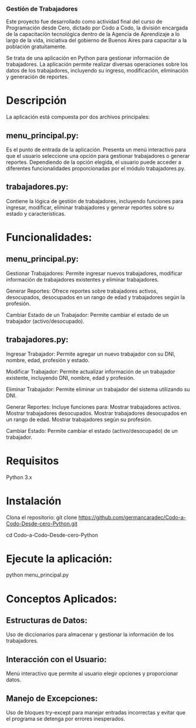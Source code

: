 ### Gestión de Trabajadores

Este proyecto fue desarrollado como actividad final del curso de Programación desde Cero, dictado por Codo a Codo, la división encargada de la capacitación tecnológica dentro de la Agencia de Aprendizaje a lo largo de la vida, iniciativa del gobierno de Buenos Aires para capacitar a la población gratuitamente. 

Se trata de una aplicación en Python para gestionar información de trabajadores. La aplicación permite realizar diversas operaciones sobre los datos de los trabajadores, incluyendo su ingreso, modificación, eliminación y generación de reportes.


# Descripción
La aplicación está compuesta por dos archivos principales:

## menu_principal.py:
Es el punto de entrada de la aplicación. Presenta un menú interactivo para que el usuario seleccione una opción para gestionar trabajadores o generar reportes. Dependiendo de la opción elegida, el usuario puede acceder a diferentes funcionalidades proporcionadas por el módulo trabajadores.py.

## trabajadores.py: 
Contiene la lógica de gestión de trabajadores, incluyendo funciones para ingresar, modificar, eliminar trabajadores y generar reportes sobre su estado y características.


# Funcionalidades:

## menu_principal.py:

Gestionar Trabajadores: Permite ingresar nuevos trabajadores, modificar información de trabajadores existentes y eliminar trabajadores.

Generar Reportes: Ofrece reportes sobre trabajadores activos, desocupados, desocupados en un rango de edad y trabajadores según la profesión.

Cambiar Estado de un Trabajador: Permite cambiar el estado de un trabajador (activo/desocupado).

## trabajadores.py:

Ingresar Trabajador: Permite agregar un nuevo trabajador con su DNI, nombre, edad, profesión y estado.

Modificar Trabajador: Permite actualizar información de un trabajador existente, incluyendo DNI, nombre, edad y profesión.

Eliminar Trabajador: Permite eliminar un trabajador del sistema utilizando su DNI.

Generar Reportes: Incluye funciones para:
Mostrar trabajadores activos.
Mostrar trabajadores desocupados.
Mostrar trabajadores desocupados en un rango de edad.
Mostrar trabajadores según su profesión.

Cambiar Estado: Permite cambiar el estado (activo/desocupado) de un trabajador.

# Requisitos
Python 3.x

# Instalación
Clona el repositorio:
git clone https://github.com/germancaradec/Codo-a-Codo-Desde-cero-Python.git

cd Codo-a-Codo-Desde-cero-Python

# Ejecute la aplicación:
python menu_principal.py

# Conceptos Aplicados:

## Estructuras de Datos: 
Uso de diccionarios para almacenar y gestionar la información de los trabajadores.

## Interacción con el Usuario: 
Menú interactivo que permite al usuario elegir opciones y proporcionar datos.

## Manejo de Excepciones: 
Uso de bloques try-except para manejar entradas incorrectas y evitar que el programa se detenga por errores inesperados.